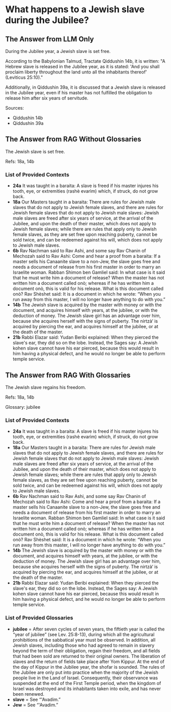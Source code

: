 # What happens to a Jewish slave during the Jubilee?
## The Answer from LLM Only
During the Jubilee year, a Jewish slave is set free.

According to the Babylonian Talmud, Tractate Qiddushin 14b, it is written: "A Hebrew slave is released in the Jubilee year, as it is stated: 'And you shall proclaim liberty throughout the land unto all the inhabitants thereof' (Leviticus 25:10)."

Additionally, in Qiddushin 39a, it is discussed that a Jewish slave is released in the Jubilee year, even if his master has not fulfilled the obligation to release him after six years of servitude.

Sources:
- Qiddushin 14b
- Qiddushin 39a

## The Answer from RAG Without Glossaries
The Jewish slave is set free.

Refs: 18a, 14b
### List of Provided Contexts
* **24a**    It was taught in a baraita: A slave is freed if his master injures his tooth, eye, or extremities (rashè evarìm) which, if struck, do not grow back.
* **18a**    Our Masters taught in a baraita: There are rules for Jewish male slaves that do not apply to Jewish female slaves, and there are rules for Jewish female slaves that do not apply to Jewish male slaves: Jewish male slaves are freed after six years of service, at the arrival of the Jubilee, and upon the death of their master, which does not apply to Jewish female slaves; while there are rules that apply only to Jewish female slaves, as they are set free upon reaching puberty, cannot be sold twice, and can be redeemed against his will, which does not apply to Jewish male slaves.
* **6b** Rav Nachman said to Rav Ashi, and some say Rav Chanin of Mechozah said to Rav Ashi: Come and hear a proof from a baraita: If a master sells his Canaanite slave to a non-Jew, the slave goes free and needs a document of release from his first master in order to marry an Israelite woman. Rabban Shimon ben Gamliel said: In what case is it said that he must write him a document of release? When the master has not written him a document called onò; whereas if he has written him a document onò, this is valid for his release. What is this document called onò? Rav Shèshet said: It is a document in which he wrote: “When you run away from this master, I will no longer have anything to do with you.”
* **14b**    The Jewish slave is acquired by the master with money or with the document, and acquires himself with years, at the jubilee, or with the deduction of money. The Jewish slave girl has an advantage over him, because she acquires herself with the signs of puberty. The nirtzà‘ is acquired by piercing the ear, and acquires himself at the jubilee, or at the death of the master.
* **21b** Rabbi Elazar said: Yudan Beribi explained: When they pierced the slave's ear, they did so on the lobe. Instead, the Sages say: A Jewish kohen slave cannot have his ear pierced, because this would result in him having a physical defect, and he would no longer be able to perform temple service.
## The Answer from RAG With Glossaries
The Jewish slave regains his freedom.

Refs: 18a, 14b

Glossary: jubilee
### List of Provided Contexts
* **24a**    It was taught in a baraita: A slave is freed if his master injures his tooth, eye, or extremities (rashè evarìm) which, if struck, do not grow back.
* **18a**    Our Masters taught in a baraita: There are rules for Jewish male slaves that do not apply to Jewish female slaves, and there are rules for Jewish female slaves that do not apply to Jewish male slaves: Jewish male slaves are freed after six years of service, at the arrival of the Jubilee, and upon the death of their master, which does not apply to Jewish female slaves; while there are rules that apply only to Jewish female slaves, as they are set free upon reaching puberty, cannot be sold twice, and can be redeemed against his will, which does not apply to Jewish male slaves.
* **6b** Rav Nachman said to Rav Ashi, and some say Rav Chanin of Mechozah said to Rav Ashi: Come and hear a proof from a baraita: If a master sells his Canaanite slave to a non-Jew, the slave goes free and needs a document of release from his first master in order to marry an Israelite woman. Rabban Shimon ben Gamliel said: In what case is it said that he must write him a document of release? When the master has not written him a document called onò; whereas if he has written him a document onò, this is valid for his release. What is this document called onò? Rav Shèshet said: It is a document in which he wrote: “When you run away from this master, I will no longer have anything to do with you.”
* **14b**    The Jewish slave is acquired by the master with money or with the document, and acquires himself with years, at the jubilee, or with the deduction of money. The Jewish slave girl has an advantage over him, because she acquires herself with the signs of puberty. The nirtzà‘ is acquired by piercing the ear, and acquires himself at the jubilee, or at the death of the master.
* **21b** Rabbi Elazar said: Yudan Beribi explained: When they pierced the slave's ear, they did so on the lobe. Instead, the Sages say: A Jewish kohen slave cannot have his ear pierced, because this would result in him having a physical defect, and he would no longer be able to perform temple service.

### List of Provided Glossaries
* **jubilee** = After seven cycles of seven years, the fiftieth year is called the “year of jubilee” (see Lev. 25:8-13), during which all the agricultural prohibitions of the sabbatical year must be observed. In addition, all Jewish slaves, including those who had agreed to remain in slavery beyond the term of their obligation, regain their freedom, and all fields that had been sold are returned to their original owners. The liberation of slaves and the return of fields take place after Yom Kippur. At the end of the day of Kippur in the Jubilee year, the shofar is sounded. The rules of the Jubilee are only put into practice when the majority of the Jewish people live in the Land of Israel. Consequently, their observance was suspended at the end of the First Temple period, when the kingdom of Israel was destroyed and its inhabitants taken into exile, and has never been renewed.
* **slave** = See “'Avadim.”
* **Jew** = See “'Avadim.”